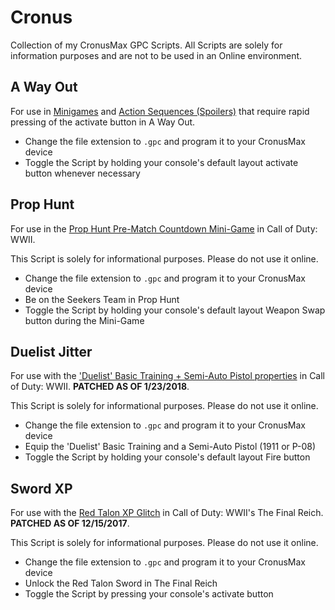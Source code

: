 # Cronus

Collection of my CronusMax GPC Scripts. All Scripts are solely for information purposes and are not to be used in an Online environment.

## A Way Out

For use in [Minigames](https://redd.it/86rocu) and [Action Sequences (Spoilers)](https://youtu.be/zEkzdZGmGSY?t=1767) that require rapid pressing of the activate button in A Way Out.

- Change the file extension to `.gpc` and program it to your CronusMax device
- Toggle the Script by holding your console's default layout activate button whenever necessary

## Prop Hunt

For use in the [Prop Hunt Pre-Match Countdown Mini-Game](https://youtu.be/u_Er3CmhY5k?t=177) in Call of Duty: WWII.

This Script is solely for informational purposes. Please do not use it online.

- Change the file extension to `.gpc` and program it to your CronusMax device
- Be on the Seekers Team in Prop Hunt
- Toggle the Script by holding your console's default layout Weapon Swap button during the Mini-Game

## Duelist Jitter

For use with the ['Duelist' Basic Training + Semi-Auto Pistol properties](https://youtu.be/KmwzUEwi9b8) in Call of Duty: WWII. **PATCHED AS OF 1/23/2018**.

This Script is solely for informational purposes. Please do not use it online.

- Change the file extension to `.gpc` and program it to your CronusMax device
- Equip the 'Duelist' Basic Training and a Semi-Auto Pistol (1911 or P-08)
- Toggle the Script by holding your console's default layout Fire button

## Sword XP

For use with the [Red Talon XP Glitch](https://www.se7ensins.com/forums/threads/zombie-xp-glitch-fast-leveling-not-solo.1693313) in Call of Duty: WWII's The Final Reich. **PATCHED AS OF 12/15/2017**.

This Script is solely for informational purposes. Please do not use it online.

- Change the file extension to `.gpc` and program it to your CronusMax device
- Unlock the Red Talon Sword in The Final Reich
- Toggle the Script by pressing your console's activate button
